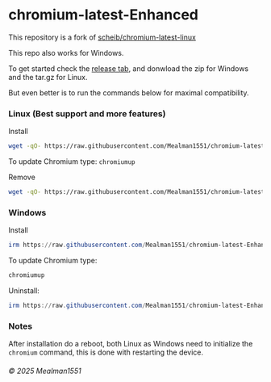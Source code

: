 # chromium-latest-Enhanced
This repository is a fork of [scheib/chromium-latest-linux](https://github.com/scheib/chromium-latest-linux)

This repo also works for Windows.

To get started check the [release tab](https://github.com/Mealman1551/chromium-latest-Enhanced/releases), and donwload the zip for 
Windows and the tar.gz for Linux.

But even better is to run the commands below for maximal compatibility.

### Linux (Best support and more features)

Install
```bash
wget -qO- https://raw.githubusercontent.com/Mealman1551/chromium-latest-Enhanced/refs/heads/master/install.sh | bash
```

To update Chromium type: `chromiumup`


Remove
```bash
wget -qO- https://raw.githubusercontent.com/Mealman1551/chromium-latest-Enhanced/refs/heads/master/remove.sh | bash
```

### Windows

Install
```powershell
irm https://raw.githubusercontent.com/Mealman1551/chromium-latest-Enhanced/refs/heads/master/install-windows.ps1 | iex
```

To update Chromium type:
```powershell
chromiumup
```

Uninstall:
```powershell
irm https://raw.githubusercontent.com/Mealman1551/chromium-latest-Enhanced/refs/heads/master/uninstall-windows.ps1 | iex
```
### Notes

After installation do a reboot, both Linux as Windows need to initialize the `chromium` command, this is done with restarting the device.


###### &copy; 2025 Mealman1551
